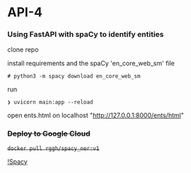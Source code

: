 # API-4

### Using FastAPI with spaCy to identify entities

clone repo

install requirements and the spaCy 'en_core_web_sm' file

`# python3 -m spacy download en_core_web_sm`

run

`❯ uvicorn main:app --reload`

open ents.html on localhost "http://127.0.0.1:8000/ents/html"

### ~~Deploy to Google Cloud~~

~~`docker pull rggh/spacy_ner:v1`~~

[!Spacy](https://github.com/RGGH/API-4/blob/main/api-spaCy.png)
